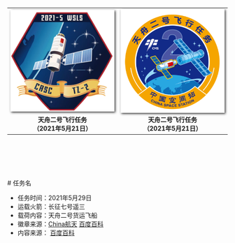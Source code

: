 <table border="0" width=550px align="center" style="margin-bottom: 100px;">
  <tr><td align="center" width=500px><! 第一列徽章开始 ––> 
    <img align="center" width=500px style=" box-shadow:2px 2px 5px #333333;" src="20210529.jpeg" />
  </td>
  <td align="center" width=500px><! 第一列徽章开始 ––> 
    <img align="center" width=500px style=" box-shadow:2px 2px 5px #333333;" src="202105292.png" />
  </td>
  </tr><tr><td align="center"><! 第一列徽章注释 ––> 
    <b>天舟二号飞行任务<br>（2021年5月21日）</b>
  </td>
  <td align="center"><! 第一列徽章注释 ––> 
    <b>天舟二号飞行任务<br>（2021年5月21日）</b>
  </td>
  </tr>
</table>
# 任务名

* 任务时间：2021年5月29日
* 运载火箭：长征七号遥三
* 载荷内容：天舟二号货运飞船
* 徽章来源：[China航天](https://weibo.com/5616492130/KhKKlaGS2) [百度百科](https://baike.baidu.com/item/%E5%A4%A9%E8%88%9F%E4%BA%8C%E5%8F%B7/24695456)
* 内容来源： [百度百科](https://baike.baidu.com/item/%E5%A4%A9%E8%88%9F%E4%BA%8C%E5%8F%B7/24695456)

